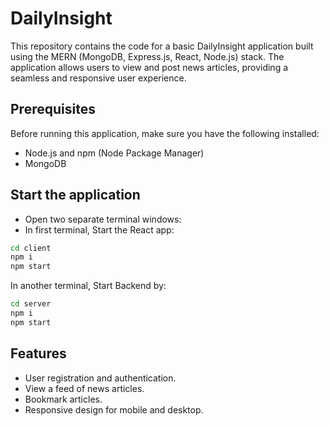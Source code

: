 # DailyInsight

This repository contains the code for a basic DailyInsight application built using the MERN (MongoDB, Express.js, React, Node.js) stack. The application allows users to view and post news articles, providing a seamless and responsive user experience.

## Prerequisites

Before running this application, make sure you have the following installed:

- Node.js and npm (Node Package Manager)              
- MongoDB
  
## Start the application    
 - Open two separate terminal windows:    
 - In first terminal, Start the React app:
```bash
cd client
npm i
npm start

```
In another terminal, Start Backend by: 
```bash
cd server
npm i
npm start

```
## Features

- User registration and authentication.
- View a feed of news articles.
- Bookmark articles.
- Responsive design for mobile and desktop.
